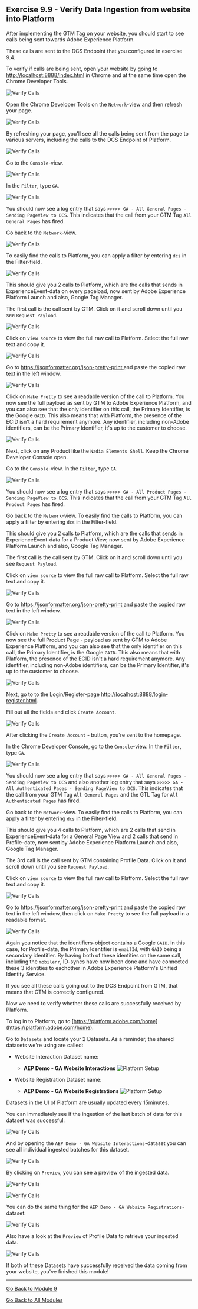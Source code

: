 ## Exercise 9.9 - Verify Data Ingestion from website into Platform

After implementing the GTM Tag on your website, you should start to see calls being sent towards Adobe Experience Platform.

These calls are sent to the DCS Endpoint that you configured in exercise 9.4.

To verify if calls are being sent, open your website by going to [http://localhost:8888/index.html](http://localhost:8888/index.html) in Chrome and at the same time open the Chrome Developer Tools.

![Verify Calls](./images/devtools.png)

Open the Chrome Developer Tools on the ``Network``-view and then refresh your page.

![Verify Calls](./images/sitedevtools.png)

By refreshing your page, you'll see all the calls being sent from the page to various servers, including the calls to the DCS Endpoint of Platform.

![Verify Calls](./images/sitecalls.png)

Go to the ``Console``-view.

![Verify Calls](./images/sitecallsconsole.png)

In the ``Filter``, type ``GA``.

![Verify Calls](./images/sitecallsconsolega.png)

You should now see a log entry that says ``>>>>> GA - All General Pages - Sending PageView to DCS``. This indicates that the call from your GTM Tag ``All General Pages`` has fired.

Go back to the ``Network``-view.

![Verify Calls](./images/sitecalls.png)

To easily find the calls to Platform, you can apply a filter by entering ``dcs`` in the Filter-field.

![Verify Calls](./images/dcsfilter.png)

This should give you 2 calls to Platform, which are the calls that sends in ExperienceEvent-data on every pageload, now sent by Adobe Experience Platform Launch and also, Google Tag Manager.

The first call is the call sent by GTM. Click on it and scroll down until you see ``Request Payload``.

![Verify Calls](./images/payload.png)

Click on ``view source`` to view the full raw call to Platform. Select the full raw text and copy it.

![Verify Calls](./images/rawcall.png)

Go to [https://jsonformatter.org/json-pretty-print
](https://jsonformatter.org/json-pretty-print
) and paste the copied raw text in the left window.

![Verify Calls](./images/makepretty.png)

Click on ``Make Pretty`` to see a readable version of the call to Platform. You now see the full payload as sent by GTM to Adobe Experience Platform, and you can also see that the only identifier on this call, the Primary Identifier, is the Google ``GAID``. This also means that with Platform, the presence of the ECID isn't a hard requirement anymore. Any identifier, including non-Adobe identifiers, can be the Primary Identifier, it's up to the customer to choose.

![Verify Calls](./images/prettycall.png)

Next, click on any Product like the ``Nadia Elements Shell``. Keep the Chrome Developer Console open.

Go to the ``Console``-view. In the ``Filter``, type ``GA``.

![Verify Calls](./images/sitecallsconsolegapp.png)

You should now see a log entry that says ``>>>>> GA - All Product Pages - Sending PageView to DCS``. This indicates that the call from your GTM Tag ``All Product Pages`` has fired.

Go back to the ``Network``-view. To easily find the calls to Platform, you can apply a filter by entering ``dcs`` in the Filter-field.

This should give you 2 calls to Platform, which are the calls that sends in ExperienceEvent-data for a Product View, now sent by Adobe Experience Platform Launch and also, Google Tag Manager.

The first call is the call sent by GTM. Click on it and scroll down until you see ``Request Payload``.

Click on ``view source`` to view the full raw call to Platform. Select the full raw text and copy it.

![Verify Calls](./images/rawcallpp.png)

Go to [https://jsonformatter.org/json-pretty-print
](https://jsonformatter.org/json-pretty-print
) and paste the copied raw text in the left window.

![Verify Calls](./images/makepretty.png)

Click on ``Make Pretty`` to see a readable version of the call to Platform. You now see the full Product Page - payload as sent by GTM to Adobe Experience Platform, and you can also see that the only identifier on this call, the Primary Identifier, is the Google ``GAID``. This also means that with Platform, the presence of the ECID isn't a hard requirement anymore. Any identifier, including non-Adobe identifiers, can be the Primary Identifier, it's up to the customer to choose.

![Verify Calls](./images/prettycallpp.png)

Next, go to to the Login/Register-page [http://localhost:8888/login-register.html](http://localhost:8888/login-register.html).

Fill out all the fields and click ``Create Account``. 

![Verify Calls](./images/createaccount.png)

After clicking the ``Create Account`` - button, you're sent to the homepage.

In the Chrome Developer Console, go to the ``Console``-view. In the ``Filter``, type ``GA``.

![Verify Calls](./images/sitecallsconsolegauth.png)

You should now see a log entry that says ``>>>>> GA - All General Pages - Sending PageView to DCS`` and also another log entry that says ``>>>>> GA - All Authenticated Pages - Sending PageView to DCS``. This indicates that the call from your GTM Tag ``All General Pages`` and the GTL Tag for ``All Authenticated Pages`` has fired.

Go back to the ``Network``-view. To easily find the calls to Platform, you can apply a filter by entering ``dcs`` in the Filter-field.

This should give you 4 calls to Platform, which are 2 calls that send in ExperienceEvent-data for a General Page View and 2 calls that send in Profile-date, now sent by Adobe Experience Platform Launch and also, Google Tag Manager.

The 3rd call is the call sent by GTM containing Profile Data. Click on it and scroll down until you see ``Request Payload``.

Click on ``view source`` to view the full raw call to Platform. Select the full raw text and copy it.

![Verify Calls](./images/rawcallauth.png)

Go to [https://jsonformatter.org/json-pretty-print
](https://jsonformatter.org/json-pretty-print
) and paste the copied raw text in the left window, then click on ``Make Pretty`` to see the full payload in a readable format.

![Verify Calls](./images/prettyprofile.png)

Again you notice that the identifiers-object contains a Google ``GAID``. In this case, for Profile-data, the Primary Identifier is ``emailId``, with ``GAID`` being a secondary identifier. By having both of these identities on the same call, including the ``mobilenr``, ID-syncs have now been done and have connected these 3 identities to eachother in Adobe Experience Platform's Unified Identity Service.

If you see all these calls going out to the DCS Endpoint from GTM, that means that GTM is correctly configured.

Now we need to verify whether these calls are successfully received by Platform.

To log in to Platform, go to [https://platform.adobe.com/home](https://platform.adobe.com/home). 

Go to ``Datasets`` and locate your 2 Datasets. As a reminder, the shared datasets we're using are called:

* Website Interaction Dataset name: 
  
  * **AEP Demo - GA Website Interactions**
      ![Platform Setup](./images/ee.png)

* Website Registration Dataset name: 
  
  * **AEP Demo - GA Website Registrations**
      ![Platform Setup](./images/p.png)

Datasets in the UI of Platform are usually updated every 15minutes.

You can immediately see if the ingestion of the last batch of data for this dataset was successful:

![Verify Calls](./images/datasetstatus.png)

And by opening the ``AEP Demo - GA Website Interactions``-dataset you can see all individual ingested batches for this dataset.

![Verify Calls](./images/alleebatches.png)

By clicking on ``Preview``, you can see a preview of the ingested data.

![Verify Calls](./images/previewbtn.png)

![Verify Calls](./images/eepreview.png)

You can do the same thing for the ``AEP Demo - GA Website Registrations``- dataset:

![Verify Calls](./images/profilebatches.png)

Also have a look at the ``Preview`` of Profile Data to retrieve your ingested data.

![Verify Calls](./images/profilepreviewdata.png)

If both of these Datasets have successfully received the data coming from your website, you've finished this module!

---

[Go Back to Module 9](./README.md)

[Go Back to All Modules](./../../README.md)



